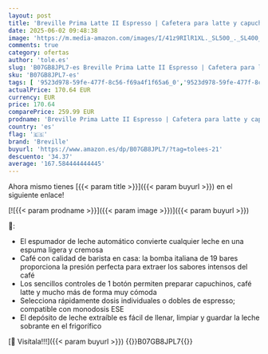 ```yaml
---
layout: post
title: 'Breville Prima Latte II Espresso | Cafetera para latte y capuchino | Bomba profesional de 15 bares y espumador | Plata [VCF108X]'
date: 2025-06-02 09:48:38
image: 'https://m.media-amazon.com/images/I/41z9RIlR1XL._SL500_._SL400_.jpg'
comments: true
category: ofertas
author: 'tole.es'
slug: 'B07GB8JPL7-es Breville Prima Latte II Espresso | Cafetera para latte y...'
sku: 'B07GB8JPL7-es'
tags: [ '9523d978-59fe-477f-8c56-f69a4f1f65a6_0','9523d978-59fe-477f-8c56-f69a4f1f65a6_5601','9523d978-59fe-477f-8c56-f69a4f1f65a6_6701','9523d978-59fe-477f-8c56-f69a4f1f65a6_6801','Arborist Merchandising Root','CML-Kitchen','Cafeteras individuales','Hogar y cocina','Kitchen_Brand_Week_June_24_Newell_ES','Los favoritos de nuestros clientes: Hogar y cocina','Máquinas cafeteras','Self Service','Special Features Stores','Utensilios para café y té','breville','cafetera','🇪🇸', ]
actualPrice: 170.64 EUR
currency: EUR
price: 170.64
comparePrice: 259.99 EUR
prodname: 'Breville Prima Latte II Espresso | Cafetera para latte y capuchino | Bomba profesional de 15 bares y espumador | Plata [VCF108X]'
country: 'es'
flag: '🇪🇸'
brand: 'Breville'
buyurl: 'https://www.amazon.es/dp/B07GB8JPL7/?tag=tolees-21'
descuento: '34.37'
average: '167.584444444445'
---
```


Ahora mismo tienes [{{< param title >}}]({{< param buyurl >}}) en el siguiente enlace!

[![{{< param prodname >}}]({{< param image >}})]({{< param buyurl >}})

🔎:

- El espumador de leche automático convierte cualquier leche en una espuma ligera y cremosa
- Café con calidad de barista en casa: la bomba italiana de 19 bares proporciona la presión perfecta para extraer los sabores intensos del café
- Los sencillos controles de 1 botón permiten preparar capuchinos, café latte y mucho más de forma muy cómoda
- Selecciona rápidamente dosis individuales o dobles de espresso; compatible con monodosis ESE
- El depósito de leche extraíble es fácil de llenar, limpiar y guardar la leche sobrante en el frigorífico

[🛒 Visítala!!!]({{< param buyurl >}})
{{<world>}}B07GB8JPL7{{</world>}}
